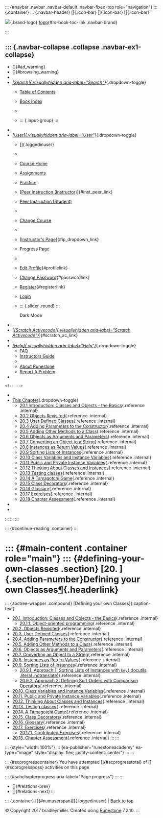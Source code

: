 ::: {#navbar .navbar .navbar-default .navbar-fixed-top role="navigation"}
::: {.container}
::: {.navbar-header}
[]{.icon-bar} []{.icon-bar} []{.icon-bar}

<div>

[![](../_static/img/RAIcon.png)](/runestone/default/user/login){.brand-logo}
[fopp](../index.html){#rs-book-toc-link .navbar-brand}

</div>
:::

::: {.navbar-collapse .collapse .navbar-ex1-collapse}
-   
-   []{#ad_warning}
-   []{#browsing_warning}
-   
-   [*[Search]{.visuallyhidden
    aria-label="Search"}*](#){.dropdown-toggle}
    -   [Table of Contents](../index.html)

    -   [Book Index](../genindex.html)

    -   

    -   ::: {.input-group}
        :::
-   
-   [*[User]{.visuallyhidden aria-label="User"}*](#){.dropdown-toggle}
    -   []{.loggedinuser}

    -   

    -   [Course Home](/ns/course/index)

    -   [Assignments](/assignment/student/chooseAssignment)

    -   [Practice](/runestone/assignments/practice)

    -   [[Peer Instruction
        (Instructor)](/runestone/peer/instructor.html)]{#inst_peer_link}

    -   [Peer Instruction (Student)](/runestone/peer/student.html)

    -   

    -   [Change Course](/runestone/default/courses)

    -   

    -   [[Instructor\'s
        Page](/runestone/admin/index)]{#ip_dropdown_link}

    -   [Progress Page](/runestone/dashboard/studentreport)

    -   

    -   [Edit Profile](/runestone/default/user/profile){#profilelink}

    -   [Change
        Password](/runestone/default/user/change_password){#passwordlink}

    -   [Register](/runestone/default/user/register){#registerlink}

    -   [Login](#)

    -   ::: {.slider .round}
        :::

        Dark Mode
-   
-   [[*[Scratch Activecode]{.visuallyhidden
    aria-label="Scratch Activecode"}*](javascript:runestoneComponents.popupScratchAC())]{#scratch_ac_link}
-   
-   [*[Help]{.visuallyhidden aria-label="Help"}*](#){.dropdown-toggle}
    -   [FAQ](http://runestoneinteractive.org/pages/faq.html)
    -   [Instructors Guide](https://guide.runestone.academy)
    -   
    -   [About Runestone](http://runestoneinteractive.org)
    -   [Report A
        Problem](/runestone/default/reportabug?course=fopp&page=toctree)
-   

```{=html}
<!-- -->
```
-   
-   [This Chapter](../index.html){.dropdown-toggle}
    -   [20.1 Introduction: Classes and Objects - the
        Basics](intro-ClassesandObjectstheBasics.html){.reference
        .internal}
    -   [20.2 Objects Revisited](ObjectsRevisited.html){.reference
        .internal}
    -   [20.3 User Defined Classes](UserDefinedClasses.html){.reference
        .internal}
    -   [20.4 Adding Parameters to the
        Constructor](ImprovingourConstructor.html){.reference .internal}
    -   [20.5 Adding Other Methods to a
        Class](AddingOtherMethodstoourClass.html){.reference .internal}
    -   [20.6 Objects as Arguments and
        Parameters](ObjectsasArgumentsandParameters.html){.reference
        .internal}
    -   [20.7 Converting an Object to a
        String](ConvertinganObjecttoaString.html){.reference .internal}
    -   [20.8 Instances as Return
        Values](InstancesasReturnValues.html){.reference .internal}
    -   [20.9 Sorting Lists of
        Instances](sorting_instances.html){.reference .internal}
    -   [20.10 Class Variables and Instance
        Variables](ClassVariablesInstanceVariables.html){.reference
        .internal}
    -   [20.11 Public and Private Instance
        Variables](PrivateInstanceVariables.html){.reference .internal}
    -   [20.12 Thinking About Classes and
        Instances](ThinkingAboutClasses.html){.reference .internal}
    -   [20.13 Testing classes](TestingClasses.html){.reference
        .internal}
    -   [20.14 A Tamagotchi Game](Tamagotchi.html){.reference .internal}
    -   [20.15 Class Decorators](ClassDecorators.html){.reference
        .internal}
    -   [20.16 Glossary](Glossary.html){.reference .internal}
    -   [20.17 Exercises](Exercises.html){.reference .internal}
    -   [20.18 Chapter Assessment](ChapterAssessment.html){.reference
        .internal}
-   
-   
:::
:::
:::

::: {#continue-reading .container}
:::

::: {#main-content .container role="main"}
::: {#defining-your-own-classes .section}
[20. ]{.section-number}Defining your own Classes[¶](#defining-your-own-classes "Permalink to this heading"){.headerlink}
========================================================================================================================

::: {.toctree-wrapper .compound}
[Defining your own Classes]{.caption-text}

-   [20.1. Introduction: Classes and Objects - the
    Basics](intro-ClassesandObjectstheBasics.html){.reference .internal}
    -   [20.1.1. Object-oriented
        programming](intro-ClassesandObjectstheBasics.html#object-oriented-programming){.reference
        .internal}
-   [20.2. Objects Revisited](ObjectsRevisited.html){.reference
    .internal}
-   [20.3. User Defined Classes](UserDefinedClasses.html){.reference
    .internal}
-   [20.4. Adding Parameters to the
    Constructor](ImprovingourConstructor.html){.reference .internal}
-   [20.5. Adding Other Methods to a
    Class](AddingOtherMethodstoourClass.html){.reference .internal}
-   [20.6. Objects as Arguments and
    Parameters](ObjectsasArgumentsandParameters.html){.reference
    .internal}
-   [20.7. Converting an Object to a
    String](ConvertinganObjecttoaString.html){.reference .internal}
-   [20.8. Instances as Return
    Values](InstancesasReturnValues.html){.reference .internal}
-   [20.9. Sorting Lists of
    Instances](sorting_instances.html){.reference .internal}
    -   [20.9.1. Approach 1: Sorting Lists of Instances with
        `key`{.docutils .literal
        .notranslate}](sorting_instances.html#approach-1-sorting-lists-of-instances-with-key){.reference
        .internal}
    -   [20.9.2. Approach 2: Defining Sort Orders with Comparison
        Operators](sorting_instances.html#approach-2-defining-sort-orders-with-comparison-operators){.reference
        .internal}
-   [20.10. Class Variables and Instance
    Variables](ClassVariablesInstanceVariables.html){.reference
    .internal}
-   [20.11. Public and Private Instance
    Variables](PrivateInstanceVariables.html){.reference .internal}
-   [20.12. Thinking About Classes and
    Instances](ThinkingAboutClasses.html){.reference .internal}
-   [20.13. Testing classes](TestingClasses.html){.reference .internal}
-   [20.14. A Tamagotchi Game](Tamagotchi.html){.reference .internal}
-   [20.15. Class Decorators](ClassDecorators.html){.reference
    .internal}
-   [20.16. Glossary](Glossary.html){.reference .internal}
-   [20.17. Exercises](Exercises.html){.reference .internal}
    -   [20.17.1. Contributed
        Exercises](Exercises.html#contributed-exercises){.reference
        .internal}
-   [20.18. Chapter Assessment](ChapterAssessment.html){.reference
    .internal}
:::
:::

::: {style="width: 100%"}
::: {ea-publisher="runestoneacademy" ea-type="image" style="display: flex; justify-content: center"}
:::
:::

::: {#scprogresscontainer}
You have attempted []{#scprogresstotal} of []{#scprogressposs}
activities on this page

::: {#subchapterprogress aria-label="Page progress"}
:::
:::

-   [[](../Exceptions/ChapterAssessment.html)]{#relations-prev}
-   [[](intro-ClassesandObjectstheBasics.html)]{#relations-next}
:::

::: {.container}
[]{#numuserspan}[]{.loggedinuser} \| [Back to top](#)

© Copyright 2017 bradleymiller. Created using
[Runestone](http://runestoneinteractive.org/) 7.2.10.
:::
